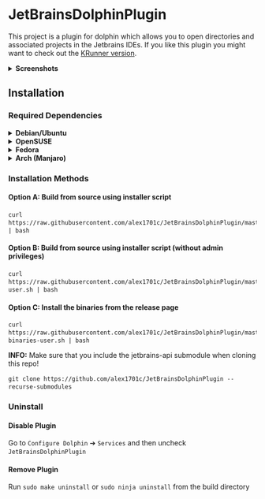# JetBrainsDolphinPlugin
This project is a plugin for dolphin which allows you to open directories and associated projects in the Jetbrains IDEs.
If you like this plugin you might want to check out the [KRunner version](https://github.com/alex1701c/JetBrainsRunner).

<details>
<summary><b>Screenshots</b></summary>

#### Submenu for normal folders
![Available CLion projects](https://raw.githubusercontent.com/alex1701c/Screenshots/master/JetBrainsDolphinPlugin/not_a_project.png)

#### Project folder
![Available CLion projects](https://raw.githubusercontent.com/alex1701c/Screenshots/master/JetBrainsDolphinPlugin/clion_project.png)

</details>

## Installation

### Required Dependencies

<details>
<summary><b>Debian/Ubuntu</b></summary>

```shell
sudo apt install cmake extra-cmake-modules build-essential libkf5kio-dev
```
  
</details>

<details>
<summary><b>OpenSUSE</b></summary>

```shell
sudo zypper install cmake extra-cmake-modules kio-devel
```
  
</details>

<details>
<summary><b>Fedora</b></summary>

```shell
sudo dnf install cmake extra-cmake-modules kf5-kio-devel
```
  
</details>

<details>
<summary><b>Arch (Manjaro)</b></summary>
  
```shell
sudo pacman -S cmake extra-cmake-modules kio
```
  
</details>

### Installation Methods

#### Option A: Build from source using installer script

```shell
curl https://raw.githubusercontent.com/alex1701c/JetBrainsDolphinPlugin/master/install.sh | bash
```
#### Option B: Build from source using installer script (without admin privileges)

```shell
curl https://raw.githubusercontent.com/alex1701c/JetBrainsDolphinPlugin/master/install-user.sh | bash
```

#### Option C: Install the binaries from the release page</b></summary>

```shell
curl https://raw.githubusercontent.com/alex1701c/JetBrainsDolphinPlugin/master/install-binaries-user.sh | bash
```

**INFO:** Make sure that you include the jetbrains-api submodule when cloning this repo!
```shell
git clone https://github.com/alex1701c/JetBrainsDolphinPlugin --recurse-submodules
```


### Uninstall

#### Disable Plugin
Go to `Configure Dolphin` ➔ `Services` and then uncheck `JetBrainsDolphinPlugin`
#### Remove Plugin
Run `sudo make uninstall` or `sudo ninja uninstall` from the build directory
